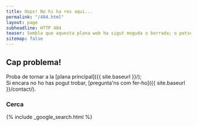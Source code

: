 ```yaml
---
title: Oops! No hi ha res aqui...
permalink: "/404.html"
layout: page
subheadline: HTTP 404
teaser: Sembla que aquesta plana web ha sigut moguda o borrada; o potser has escrit malament l'enllaç?
sitemap: false
---
```


## Cap problema!

Proba de tornar a la [plana principal]({{ site.baseurl }}/);  
Si encara no ho has pogut trobar, [pregunta'ns com fer-ho]({{ site.baseurl }}/contact/).

### Cerca

{% include _google_search.html %}
